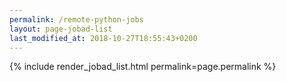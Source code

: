 ```yaml
---
permalink: /remote-python-jobs
layout: page-jobad-list
last_modified_at: 2018-10-27T18:55:43+0200
---
```

{% include render_jobad_list.html permalink=page.permalink %}
